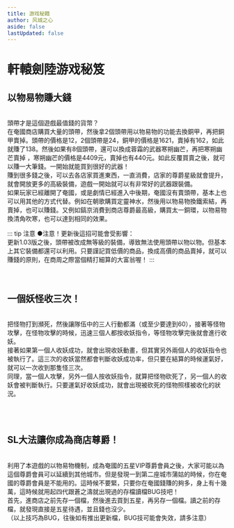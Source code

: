 ```yaml
---
title: 游戏秘籍
author: 风城之心  
aside: false
lastUpdated: false
---
```



# 軒轅劍陸游戏秘笈



## 以物易物賺大錢
<br>
<span class="leading-10">
頭帶才是這個遊戲最值錢的貨幣？<br>
在奄國商店購買大量的頭帶，然後拿2個頭帶用以物易物的功能去換銅甲，再把銅甲賣掉。頭帶的價格是12，2個頭帶是24，銅甲的價格是1621，賣掉有162，如此就賺了138。然後如果有8個頭帶，還可以換成蓉霜的武器寒朔幽芒，再把寒朔幽芒賣掉 ，寒朔幽芒的價格是4409元，賣掉也有440元。如此反覆買賣之後，就可以賺一大筆錢。一開始就能買到很好的武器！<br>
賺到很多錢之後，可以去各店家買進東西，一直消費，店家的尊爵星級就會提升，就會開放更多的高級裝備，遊戲一開始就可以有非常好的武器跟裝備。<br>
如果玩家已經離開了奄國，或是劇情已經進入中後期，奄國沒有賣頭帶，基本上也可以用其他的方式代替。例如在朝歌購買定靈神水，然後用以物易物換鐵索結，再賣掉，也可以賺錢。又例如鎬京消費到商店尊爵最高級，購買太一銅環，以物易物換清角吹寒，也可以達到相同的效果。<br>
</span>

::: tip 注意
●注意！更新後這招可能會受影響：<br>
更新1.03版之後，頭帶被改成無等級的裝備，導致無法使用頭帶以物以物。但基本上其它裝備都還可以利用。只要謹記買低價的商品，換成高價的商品賣掉，就可以賺錢的原則，在商周之際當個精打細算的大富翁喔！
:::
<br>

　
## 一個妖怪收三次！
<br>
<span class="leading-10">
把怪物打到瀕死，然後讓隊伍中的三人行動都滿（或至少要達到60），接著等怪物攻擊，在怪物攻擊的時候，迅速三個人都按收妖指令，等怪物攻擊完後就會進行收妖。<br>
接著如果第一個人收妖成功，就會出現收妖動畫，但其實另外兩個人的收妖指令也被執行了。這三次的收妖當然都會判斷收妖成功率，但只要在結算的時候運氣好，就可以一次收到那隻怪三次。<br>
同理，當一個人攻擊，另外一個人按收妖指令，就算把怪物砍死了，另一個人的收妖會被判斷執行。只要運氣好收妖成功，就會出現被砍死的怪物照樣被收化的狀況。<br>
<br>
</span>

　
## SL大法讓你成為商店尊爵！
<br>
<span class="leading-10">
利用了本遊戲的以物易物機制，成為奄國的五星VIP尊爵會員之後，大家可能以為這個尊爵會員可以延續到其他城市。但是發現一到第二座城市蒲姑的時候，你在奄國的尊爵會員是不能用的。這時候不要緊，只要你在奄國錢賺的夠多，身上有十幾萬，這時候就用起四代跟蒼之濤就出現過的存檔讀檔BUG技吧！<br>
首先，進商店之前先存一個檔，然後進去買到五星，再另存一個檔。讀之前的存檔，就發現直接是五星待遇，並且錢也沒少。<br>
（以上技巧為BUG，往後如有推出更新檔，BUG技可能會失效，請多注意）<br>
</span>
　
